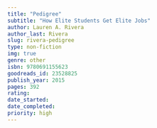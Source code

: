 ```yaml
---
title: "Pedigree"
subtitle: "How Elite Students Get Elite Jobs"
author: Lauren A. Rivera
author_last: Rivera
slug: rivera-pedigree
type: non-fiction
img: true
genre: other
isbn: 9780691155623
goodreads_id: 23528825
publish_year: 2015
pages: 392
rating: 
date_started:
date_completed:
priority: high
---
```

